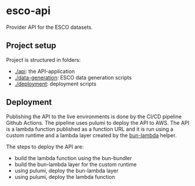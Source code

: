 # esco-api

Provider API for the ESCO datasets.

## Project setup

Project is structured in folders:

- [./api](./api): the API-application
- [./data-generation](./data-generation): ESCO data generation scripts
- [./deployment](./deployment): deployment scripts


## Deployment

Publishing the API to the live environments is done by the CI/CD pipeline Github Actions. The pipeline uses pulumi to deploy the API to AWS. The API is a lambda function published as a function URL and it is run using a custom runtime and a lambda layer created by the [bun-lambda](https://github.com/oven-sh/bun/tree/main/packages/bun-lambda) helper.

The steps to deploy the API are:

- build the lambda function using the bun-bundler
- build the bun-lambda layer for the custom runtime
- using pulumi, deploy the bun-lambda layer
- using pulumi, deploy the lambda function